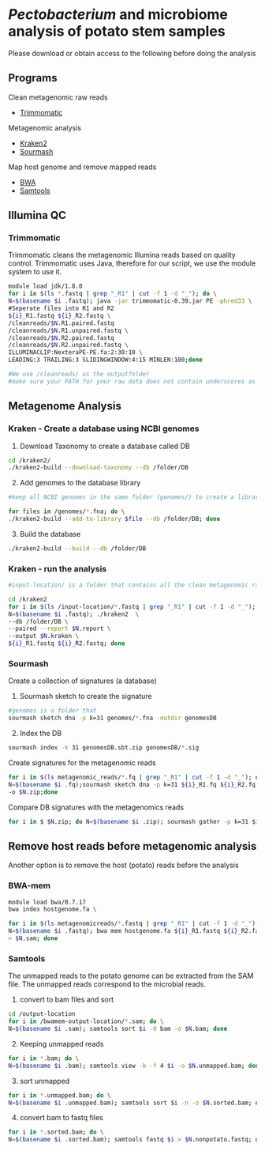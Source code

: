 # *Pectobacterium* and microbiome analysis of potato stem samples
Please download or obtain access to the following before doing the analysis

##  Programs
Clean metagenomic raw reads
- [Trimmomatic](https://github.com/usadellab/Trimmomatic)

Metagenomic analysis 
- [Kraken2](http://ccb.jhu.edu/software/kraken/)
- [Sourmash](https://sourmash.readthedocs.io/en/latest/)

Map host genome and remove mapped reads
- [BWA](https://bio-bwa.sourceforge.net/bwa.shtml)
- [Samtools](https://www.htslib.org/doc/samtools.html)

## Illumina QC
### Trimmomatic
Trimmomatic cleans the metagenomic Illumina reads based on quality control. Trimmomatic uses Java, therefore for our script, we use the module system to use it. 
```bash
module load jdk/1.8.0
for i in $(ls *.fastq | grep "_R1" | cut -f 1 -d "_"); do \
N=$(basename $i .fastq); java -jar trimmomatic-0.39.jar PE -phred33 \
#Seperate files into R1 and R2
${i}_R1.fastq ${i}_R2.fastq \
/cleanreads/$N.R1.paired.fastq
/cleanreads/$N.R1.unpaired.fastq \
/cleanreads/$N.R2.paired.fastq
/cleanreads/$N.R2.unpaired.fastq \
ILLUMINACLIP:NexteraPE-PE.fa:2:30:10 \
LEADING:3 TRAILING:3 SLIDINGWINDOW:4:15 MINLEN:100;done

#We use /cleanreads/ as the outputfolder
#make sure your PATH for your raw data does not contain underscores as that will be cut and the script will not work.
```

## Metagenome Analysis
### Kraken - Create a database using NCBI genomes
1. Download Taxonomy to create a database called DB
```bash
cd /kraken2/
./kraken2-build --download-taxonomy --db /folder/DB
```
2. Add genomes to the database library
```bash
#keep all NCBI genomes in the same folder (genomes/) to create a library with a loop.

for files in /genomes/*.fna; do \
./kraken2-build --add-to-library $file --db /folder/DB; done
```
3. Build the database
```bash
./kraken2-build --build --db /folder/DB
```

### Kraken - run the analysis
```bash
#input-location/ is a folder that contains all the clean metagenomic raw reads.

cd /kraken2
for i in $(ls /input-location/*.fastq | grep "_R1" | cut -f 1 -d "_"); do \
N=$(basename $i .fastq); ./kraken2  \
--db /folder/DB \
--paired --report $N.report \
--output $N.kraken \
${i}_R1.fastq ${i}_R2.fastq; done
```

### Sourmash
Create a collection of signatures (a database)
1. Sourmash sketch to create the signature
```bash
#genomes is a folder that 
sourmash sketch dna -p k=31 genomes/*.fna -outdir genomesDB
```
2. Index the DB
```bash
sourmash index -k 31 genomesDB.sbt.zip genomesDB/*.sig
```
Create signatures for the metagenomic reads
```bash
for i in $(ls metagenomic_reads/*.fq | grep "_R1" | cut -f 1 -d "_"); do \
N=$(basename $i .fq);sourmash sketch dna -p k=31 ${i}_R1.fq ${i}_R2.fq --name $N \
-o $N.zip;done
```
Compare DB signatures with the metagenomics reads
```bash
for i in $ $N.zip; do N=$(basename $i .zip); sourmash gather -p k=31 $i genomesDB.sbt.zip
```
## Remove host reads before metagenomic analysis
Another option is to remove the host (potato) reads before the analysis

### BWA-mem
```bash
module load bwa/0.7.17
bwa index hostgenome.fa \

for i in $(ls metagenomicreads/*.fastq | grep "_R1" | cut -f 1 -d "_"); do \
N=$(basename $i .fastq); bwa mem hostgenome.fa ${i}_R1.fastq ${i}_R2.fastq \
> $N.sam; done
```
### Samtools
The unmapped reads to the potato genome can be extracted from the SAM file. The unmapped reads correspond to the microbial reads.
1. convert to bam files and sort
```bash
cd /output-location
for i in /bwamem-output-location/*.sam; do \
N=$(basename $i .sam); samtools sort $i -O bam -o $N.bam; done
 ```   
2. Keeping unmapped reads
```bash
for i in *.bam; do \
N=$(basename $i .bam); samtools view -b -f 4 $i -o $N.unmapped.bam; done
 ```
3. sort unmapped
```bash
for i in *.unmapped.bam; do \
N=$(basename $i .unmapped.bam); samtools sort $i -n -o $N.sorted.bam; done
 ```
4. convert bam to fastq files
```bash
for i in *.sorted.bam; do \
N=$(basename $i .sorted.bam); samtools fastq $i > $N.nonpotato.fastq; done
```
